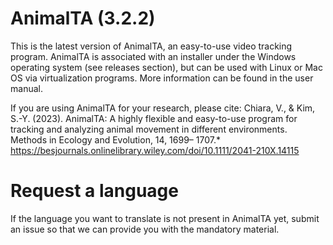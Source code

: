 # AnimalTA (3.2.2)

This is the latest version of AnimalTA, an easy-to-use video tracking program.
AnimalTA is associated with an installer under the Windows operating system (see releases section), but can be used with Linux or Mac OS via virtualization programs.
More information can be found in the user manual.


If you are using AnimalTA for your research, please cite: 
Chiara, V., & Kim, S.-Y. (2023). AnimalTA: A highly flexible and easy-to-use program for tracking and analyzing animal movement in different environments. Methods in Ecology and Evolution, 14, 1699– 1707.*
https://besjournals.onlinelibrary.wiley.com/doi/10.1111/2041-210X.14115

# Request a language
If the language you want to translate is not present in AnimalTA yet, submit an issue so that we can provide you with the mandatory material.

